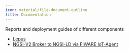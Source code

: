 ```yaml
---
icon: material/file-document-outline
title: Documentation
---
```


Reports and deployment guides of different components

- [Lepus](lepus.md)
- [NGSI-V2 Broker to NGSI-LD via FIWARE IoT-Agent](./iot_agent.md)
<!-- - [Data Space Connectors](./data_space_connectors/index.md) -->